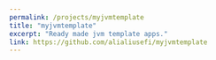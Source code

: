 ```yaml
---
permalink: /projects/myjvmtemplate
title: "myjvmtemplate"
excerpt: "Ready made jvm template apps."
link: https://github.com/alialiusefi/myjvmtemplate
---
```


